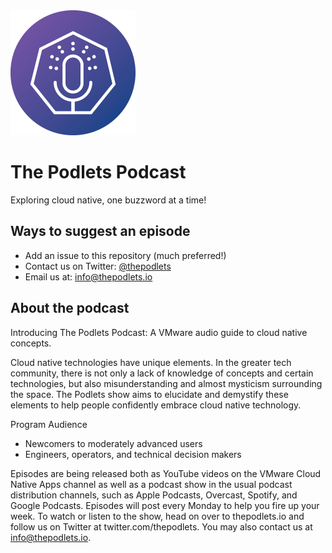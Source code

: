 <img src="img/thepodlets.png" width="200"> 

# The Podlets Podcast

Exploring cloud native, one buzzword at a time!

## Ways to suggest an episode

- Add an issue to this repository (much preferred!)
- Contact us on Twitter: [@thepodlets](https://twitter.com/thepodlets)
- Email us at: info@thepodlets.io


## About the podcast

Introducing The Podlets Podcast: A VMware audio guide to cloud native concepts.

Cloud native technologies have unique elements. In the greater tech community, there is not only a lack of knowledge of concepts and certain technologies, but also misunderstanding and almost mysticism surrounding the space. The Podlets show aims to elucidate and demystify these elements to help people confidently embrace cloud native technology.

Program Audience
- Newcomers to moderately advanced users
- Engineers, operators, and technical decision makers

Episodes are being released both as YouTube videos on the VMware Cloud Native Apps channel as well as a podcast show in the usual podcast distribution channels, such as Apple Podcasts, Overcast, Spotify, and Google Podcasts. Episodes will post every Monday to help you fire up your week. To watch or listen to the show, head on over to thepodlets.io and follow us on Twitter at twitter.com/thepodlets. You may also contact us at info@thepodlets.io.